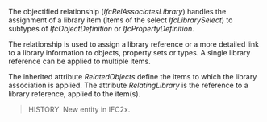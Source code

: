 The objectified relationship (_IfcRelAssociatesLibrary_) handles the assignment of a library item (items of the select _IfcLibrarySelect_) to subtypes of _IfcObjectDefinition_ or _IfcPropertyDefinition_.

The relationship is used to assign a library reference or a more detailed link to a library information to objects, property sets or types. A single library reference can be applied to multiple items.

The inherited attribute _RelatedObjects_ define the items to which the library association is applied. The attribute _RelatingLibrary_ is the reference to a library reference, applied to the item(s).

> HISTORY&nbsp; New entity in IFC2x.
